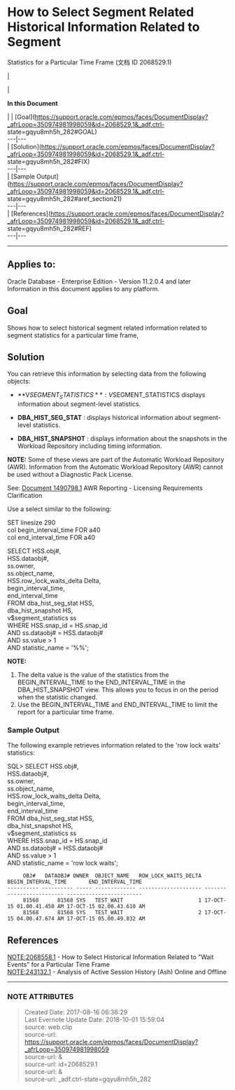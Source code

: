 # How to Select Segment Related Historical Information Related to Segment
Statistics for a Particular Time Frame (文档 ID 2068529.1)

  

|

|

 **In this Document**  

| |
[Goal](https://support.oracle.com/epmos/faces/DocumentDisplay?_afrLoop=350974981998059&id=2068529.1&_adf.ctrl-
state=gqyu8mh5h_282#GOAL)  
---|---  
|
[Solution](https://support.oracle.com/epmos/faces/DocumentDisplay?_afrLoop=350974981998059&id=2068529.1&_adf.ctrl-
state=gqyu8mh5h_282#FIX)  
---|---  
| [Sample
Output](https://support.oracle.com/epmos/faces/DocumentDisplay?_afrLoop=350974981998059&id=2068529.1&_adf.ctrl-
state=gqyu8mh5h_282#aref_section21)  
---|---  
|
[References](https://support.oracle.com/epmos/faces/DocumentDisplay?_afrLoop=350974981998059&id=2068529.1&_adf.ctrl-
state=gqyu8mh5h_282#REF)  
---|---  
  
* * *

  

## Applies to:

Oracle Database - Enterprise Edition - Version 11.2.0.4 and later  
Information in this document applies to any platform.  

## Goal

Shows how to select historical segment related information related to segment
statistics for a particular time frame,  

## Solution

You can retrieve this information by selecting data from the following
objects:  

  * **V$SEGMENT_STATISTICS** : V$SEGMENT_STATISTICS displays information about segment-level statistics.   

  * **DBA_HIST_SEG_STAT** : displays historical information about segment-level statistics.
  * **DBA_HIST_SNAPSHOT** : displays information about the snapshots in the Workload Repository including timing information.

**NOTE:** Some of these views are part of the Automatic Workload Repository
(AWR). Information from the Automatic Workload Repository (AWR) cannot be used
without a Diagnostic Pack License.  
  
See: [Document
1490798.1](https://support.oracle.com/epmos/faces/DocumentDisplay?parent=DOCUMENT&sourceId=2068529.1&id=1490798.1)
AWR Reporting - Licensing Requirements Clarification

  

Use a select similar to the following:

SET linesize 290  
col begin_interval_time FOR a40  
col end_interval_time FOR a40  
  
SELECT HSS.obj#,  
HSS.dataobj#,  
ss.owner,  
ss.object_name,  
HSS.row_lock_waits_delta Delta,  
begin_interval_time,  
end_interval_time  
FROM dba_hist_seg_stat HSS,  
dba_hist_snapshot HS,  
v$segment_statistics ss  
WHERE HSS.snap_id = HS.snap_id  
AND ss.dataobj# = HSS.dataobj#  
AND ss.value > 1  
AND statistic_name = '%<Statistic Name>%';

**NOTE:**

  1. The delta value is the value of the statistics from the BEGIN_INTERVAL_TIME to the END_INTERVAL_TIME in the DBA_HIST_SNAPSHOT view. This allows you to focus in on the period when the statistic changed.
  2. Use the BEGIN_INTERVAL_TIME and END_INTERVAL_TIME to limit the report for a particular time frame.

### Sample Output

The following example retrieves information related to the 'row lock waits'
statistics:

SQL> SELECT HSS.obj#,  
HSS.dataobj#,  
ss.owner,  
ss.object_name,  
HSS.row_lock_waits_delta Delta,  
begin_interval_time,  
end_interval_time  
FROM dba_hist_seg_stat HSS,  
dba_hist_snapshot HS,  
v$segment_statistics ss  
WHERE HSS.snap_id = HS.snap_id  
AND ss.dataobj# = HSS.dataobj#  
AND ss.value > 1  
AND statistic_name = 'row lock waits';  
  
  

    
    
         OBJ#   DATAOBJ# OWNER  OBJECT_NAME   ROW_LOCK_WAITS_DELTA BEGIN_INTERVAL_TIME       END_INTERVAL_TIME
    ---------- ---------- ----- ------------- -------------------- ------------------------- ------------------------
         81568      81568 SYS   TEST_WAIT                        1 17-OCT-15 01.00.41.450 AM 17-OCT-15 02.00.43.610 AM
         81568      81568 SYS   TEST_WAIT                        2 17-OCT-15 04.00.47.674 AM 17-OCT-15 05.00.49.832 AM
    

## References

[NOTE:2068558.1](https://support.oracle.com/epmos/faces/DocumentDisplay?parent=DOCUMENT&sourceId=2068529.1&id=2068558.1)
\- How to Select Historical Information Related to "Wait Events" for a
Particular Time Frame  
[NOTE:243132.1](https://support.oracle.com/epmos/faces/DocumentDisplay?parent=DOCUMENT&sourceId=2068529.1&id=243132.1)
\- Analysis of Active Session History (Ash) Online and Offline  
  
  
  


---
### NOTE ATTRIBUTES
>Created Date: 2017-08-16 06:36:29  
>Last Evernote Update Date: 2018-10-01 15:59:04  
>source: web.clip  
>source-url: https://support.oracle.com/epmos/faces/DocumentDisplay?_afrLoop=350974981998059  
>source-url: &  
>source-url: id=2068529.1  
>source-url: &  
>source-url: _adf.ctrl-state=gqyu8mh5h_282  